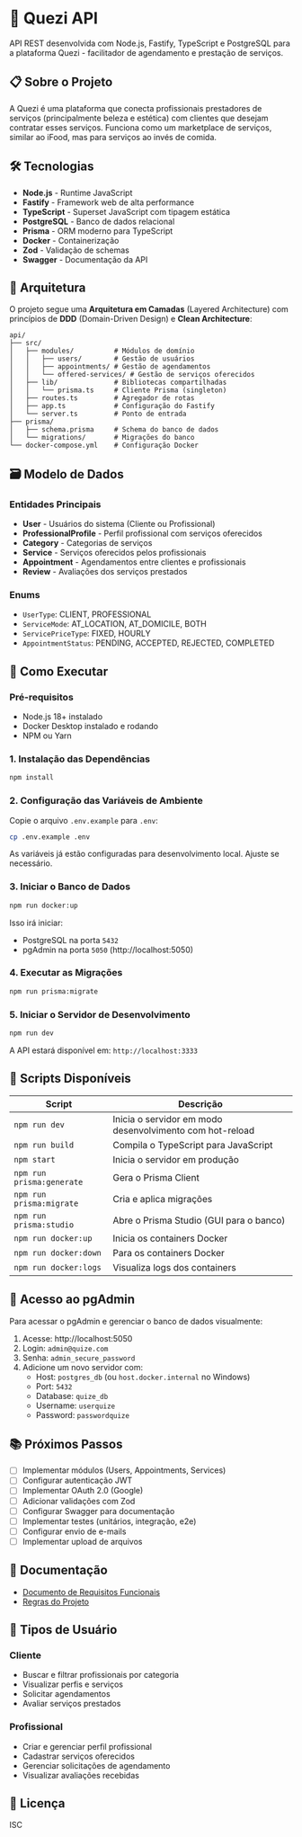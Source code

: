 # 🚀 Quezi API

API REST desenvolvida com Node.js, Fastify, TypeScript e PostgreSQL para a plataforma Quezi - facilitador de agendamento e prestação de serviços.

## 📋 Sobre o Projeto

A Quezi é uma plataforma que conecta profissionais prestadores de serviços (principalmente beleza e estética) com clientes que desejam contratar esses serviços. Funciona como um marketplace de serviços, similar ao iFood, mas para serviços ao invés de comida.

## 🛠️ Tecnologias

- **Node.js** - Runtime JavaScript
- **Fastify** - Framework web de alta performance
- **TypeScript** - Superset JavaScript com tipagem estática
- **PostgreSQL** - Banco de dados relacional
- **Prisma** - ORM moderno para TypeScript
- **Docker** - Containerização
- **Zod** - Validação de schemas
- **Swagger** - Documentação da API

## 📁 Arquitetura

O projeto segue uma **Arquitetura em Camadas** (Layered Architecture) com princípios de **DDD** (Domain-Driven Design) e **Clean Architecture**:

```
api/
├── src/
│   ├── modules/          # Módulos de domínio
│   │   ├── users/        # Gestão de usuários
│   │   ├── appointments/ # Gestão de agendamentos
│   │   └── offered-services/ # Gestão de serviços oferecidos
│   ├── lib/              # Bibliotecas compartilhadas
│   │   └── prisma.ts     # Cliente Prisma (singleton)
│   ├── routes.ts         # Agregador de rotas
│   ├── app.ts            # Configuração do Fastify
│   └── server.ts         # Ponto de entrada
├── prisma/
│   ├── schema.prisma     # Schema do banco de dados
│   └── migrations/       # Migrações do banco
└── docker-compose.yml    # Configuração Docker
```

## 🗃️ Modelo de Dados

### Entidades Principais

- **User** - Usuários do sistema (Cliente ou Profissional)
- **ProfessionalProfile** - Perfil profissional com serviços oferecidos
- **Category** - Categorias de serviços
- **Service** - Serviços oferecidos pelos profissionais
- **Appointment** - Agendamentos entre clientes e profissionais
- **Review** - Avaliações dos serviços prestados

### Enums

- `UserType`: CLIENT, PROFESSIONAL
- `ServiceMode`: AT_LOCATION, AT_DOMICILE, BOTH
- `ServicePriceType`: FIXED, HOURLY
- `AppointmentStatus`: PENDING, ACCEPTED, REJECTED, COMPLETED

## 🚀 Como Executar

### Pré-requisitos

- Node.js 18+ instalado
- Docker Desktop instalado e rodando
- NPM ou Yarn

### 1. Instalação das Dependências

```bash
npm install
```

### 2. Configuração das Variáveis de Ambiente

Copie o arquivo `.env.example` para `.env`:

```bash
cp .env.example .env
```

As variáveis já estão configuradas para desenvolvimento local. Ajuste se necessário.

### 3. Iniciar o Banco de Dados

```bash
npm run docker:up
```

Isso irá iniciar:

- PostgreSQL na porta `5432`
- pgAdmin na porta `5050` (http://localhost:5050)

### 4. Executar as Migrações

```bash
npm run prisma:migrate
```

### 5. Iniciar o Servidor de Desenvolvimento

```bash
npm run dev
```

A API estará disponível em: `http://localhost:3333`

## 📜 Scripts Disponíveis

| Script                    | Descrição                                                |
| ------------------------- | -------------------------------------------------------- |
| `npm run dev`             | Inicia o servidor em modo desenvolvimento com hot-reload |
| `npm run build`           | Compila o TypeScript para JavaScript                     |
| `npm start`               | Inicia o servidor em produção                            |
| `npm run prisma:generate` | Gera o Prisma Client                                     |
| `npm run prisma:migrate`  | Cria e aplica migrações                                  |
| `npm run prisma:studio`   | Abre o Prisma Studio (GUI para o banco)                  |
| `npm run docker:up`       | Inicia os containers Docker                              |
| `npm run docker:down`     | Para os containers Docker                                |
| `npm run docker:logs`     | Visualiza logs dos containers                            |

## 🔗 Acesso ao pgAdmin

Para acessar o pgAdmin e gerenciar o banco de dados visualmente:

1. Acesse: http://localhost:5050
2. Login: `admin@quize.com`
3. Senha: `admin_secure_password`
4. Adicione um novo servidor com:
   - Host: `postgres_db` (ou `host.docker.internal` no Windows)
   - Port: `5432`
   - Database: `quize_db`
   - Username: `userquize`
   - Password: `passwordquize`

## 📚 Próximos Passos

- [ ] Implementar módulos (Users, Appointments, Services)
- [ ] Configurar autenticação JWT
- [ ] Implementar OAuth 2.0 (Google)
- [ ] Adicionar validações com Zod
- [ ] Configurar Swagger para documentação
- [ ] Implementar testes (unitários, integração, e2e)
- [ ] Configurar envio de e-mails
- [ ] Implementar upload de arquivos

## 📄 Documentação

- [Documento de Requisitos Funcionais](./drf-quezi-app.md)
- [Regras do Projeto](./.cursor/rules/general.mdc)

## 👥 Tipos de Usuário

### Cliente

- Buscar e filtrar profissionais por categoria
- Visualizar perfis e serviços
- Solicitar agendamentos
- Avaliar serviços prestados

### Profissional

- Criar e gerenciar perfil profissional
- Cadastrar serviços oferecidos
- Gerenciar solicitações de agendamento
- Visualizar avaliações recebidas

## 📝 Licença

ISC
